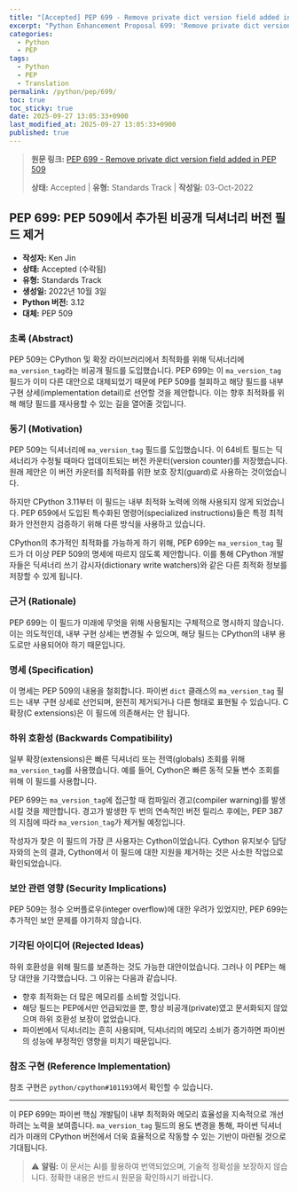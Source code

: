 ```yaml
---
title: "[Accepted] PEP 699 - Remove private dict version field added in PEP 509"
excerpt: "Python Enhancement Proposal 699: 'Remove private dict version field added in PEP 509'에 대한 한국어 번역입니다."
categories:
  - Python
  - PEP
tags:
  - Python
  - PEP
  - Translation
permalink: /python/pep/699/
toc: true
toc_sticky: true
date: 2025-09-27 13:05:33+0900
last_modified_at: 2025-09-27 13:05:33+0900
published: true
---
```

> **원문 링크:** [PEP 699 - Remove private dict version field added in PEP 509](https://peps.python.org/pep-0699/)
>
> **상태:** Accepted | **유형:** Standards Track | **작성일:** 03-Oct-2022



## PEP 699: PEP 509에서 추가된 비공개 딕셔너리 버전 필드 제거

*   **작성자:** Ken Jin
*   **상태:** Accepted (수락됨)
*   **유형:** Standards Track
*   **생성일:** 2022년 10월 3일
*   **Python 버전:** 3.12
*   **대체:** PEP 509

### 초록 (Abstract)

PEP 509는 CPython 및 확장 라이브러리에서 최적화를 위해 딕셔너리에 `ma_version_tag`라는 비공개 필드를 도입했습니다. PEP 699는 이 `ma_version_tag` 필드가 이미 다른 대안으로 대체되었기 때문에 PEP 509를 철회하고 해당 필드를 내부 구현 상세(implementation detail)로 선언할 것을 제안합니다. 이는 향후 최적화를 위해 해당 필드를 재사용할 수 있는 길을 열어줄 것입니다.

### 동기 (Motivation)

PEP 509는 딕셔너리에 `ma_version_tag` 필드를 도입했습니다. 이 64비트 필드는 딕셔너리가 수정될 때마다 업데이트되는 버전 카운터(version counter)를 저장했습니다. 원래 제안은 이 버전 카운터를 최적화를 위한 보호 장치(guard)로 사용하는 것이었습니다.

하지만 CPython 3.11부터 이 필드는 내부 최적화 노력에 의해 사용되지 않게 되었습니다. PEP 659에서 도입된 특수화된 명령어(specialized instructions)들은 특정 최적화가 안전한지 검증하기 위해 다른 방식을 사용하고 있습니다.

CPython의 추가적인 최적화를 가능하게 하기 위해, PEP 699는 `ma_version_tag` 필드가 더 이상 PEP 509의 명세에 따르지 않도록 제안합니다. 이를 통해 CPython 개발자들은 딕셔너리 쓰기 감시자(dictionary write watchers)와 같은 다른 최적화 정보를 저장할 수 있게 됩니다.

### 근거 (Rationale)

PEP 699는 이 필드가 미래에 무엇을 위해 사용될지는 구체적으로 명시하지 않습니다. 이는 의도적인데, 내부 구현 상세는 변경될 수 있으며, 해당 필드는 CPython의 내부 용도로만 사용되어야 하기 때문입니다.

### 명세 (Specification)

이 명세는 PEP 509의 내용을 철회합니다. 파이썬 `dict` 클래스의 `ma_version_tag` 필드는 내부 구현 상세로 선언되며, 완전히 제거되거나 다른 형태로 표현될 수 있습니다. C 확장(C extensions)은 이 필드에 의존해서는 안 됩니다.

### 하위 호환성 (Backwards Compatibility)

일부 확장(extensions)은 빠른 딕셔너리 또는 전역(globals) 조회를 위해 `ma_version_tag`를 사용했습니다. 예를 들어, Cython은 빠른 동적 모듈 변수 조회를 위해 이 필드를 사용합니다.

PEP 699는 `ma_version_tag`에 접근할 때 컴파일러 경고(compiler warning)를 발생시킬 것을 제안합니다. 경고가 발생한 두 번의 연속적인 버전 릴리스 후에는, PEP 387의 지침에 따라 `ma_version_tag`가 제거될 예정입니다.

작성자가 찾은 이 필드의 가장 큰 사용자는 Cython이었습니다. Cython 유지보수 담당자와의 논의 결과, Cython에서 이 필드에 대한 지원을 제거하는 것은 사소한 작업으로 확인되었습니다.

### 보안 관련 영향 (Security Implications)

PEP 509는 정수 오버플로우(integer overflow)에 대한 우려가 있었지만, PEP 699는 추가적인 보안 문제를 야기하지 않습니다.

### 기각된 아이디어 (Rejected Ideas)

하위 호환성을 위해 필드를 보존하는 것도 가능한 대안이었습니다. 그러나 이 PEP는 해당 대안을 기각했습니다. 그 이유는 다음과 같습니다.

*   향후 최적화는 더 많은 메모리를 소비할 것입니다.
*   해당 필드는 PEP에서만 언급되었을 뿐, 항상 비공개(private)였고 문서화되지 않았으며 하위 호환성 보장이 없었습니다.
*   파이썬에서 딕셔너리는 흔히 사용되며, 딕셔너리의 메모리 소비가 증가하면 파이썬의 성능에 부정적인 영향을 미치기 때문입니다.

### 참조 구현 (Reference Implementation)

참조 구현은 `python/cpython#101193`에서 확인할 수 있습니다.

---

이 PEP 699는 파이썬 핵심 개발팀이 내부 최적화와 메모리 효율성을 지속적으로 개선하려는 노력을 보여줍니다. `ma_version_tag` 필드의 용도 변경을 통해, 파이썬 딕셔너리가 미래의 CPython 버전에서 더욱 효율적으로 작동할 수 있는 기반이 마련될 것으로 기대됩니다.


> ⚠️ **알림:** 이 문서는 AI를 활용하여 번역되었으며, 기술적 정확성을 보장하지 않습니다. 정확한 내용은 반드시 원문을 확인하시기 바랍니다.